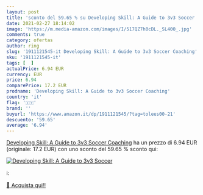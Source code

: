 ```yaml
---
layout: post
title: 'sconto del 59.65 % su Developing Skill: A Guide to 3v3 Soccer   '
date: 2021-02-27 18:14:02
image: 'https://m.media-amazon.com/images/I/517QZ7h0cDL._SL400_.jpg'
comments: true
category: ofertas
author: ring
slug: '1911121545-it Developing Skill: A Guide to 3v3 Soccer Coaching'
sku: '1911121545-it'
tags: [  ]
actualPrice: 6.94 EUR
currency: EUR
price: 6.94
comparePrice: 17.2 EUR
prodname: 'Developing Skill: A Guide to 3v3 Soccer Coaching'
country: 'it'
flag: '🇮🇹'
brand: ''
buyurl: 'https://www.amazon.it/dp/1911121545/?tag=tolees00-21'
descuento: '59.65'
average: '6.94'
---
```


[Developing Skill: A Guide to 3v3 Soccer Coaching](https://www.amazon.it/dp/1911121545/?tag=tolees00-21) ha un prezzo di 6.94 EUR (originale: 17.2 EUR) con uno sconto del 59.65 % sconto qui:

[![Developing Skill: A Guide to 3v3 Soccer ](https://m.media-amazon.com/images/I/517QZ7h0cDL._SL400_.jpg)](https://www.amazon.it/dp/1911121545/?tag=tolees00-21)

ℹ️:


[🛒 Acquista qui!!](https://www.amazon.it/dp/1911121545/?tag=tolees00-21)
